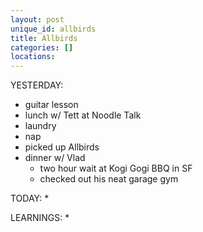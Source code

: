 ```yaml
---
layout: post
unique_id: allbirds
title: Allbirds
categories: []
locations: 
---
```


YESTERDAY:
* guitar lesson
* lunch w/ Tett at Noodle Talk
* laundry
* nap
* picked up Allbirds
* dinner w/ Vlad
  * two hour wait at Kogi Gogi BBQ in SF
  * checked out his neat garage gym

TODAY:
* 

LEARNINGS:
* 
